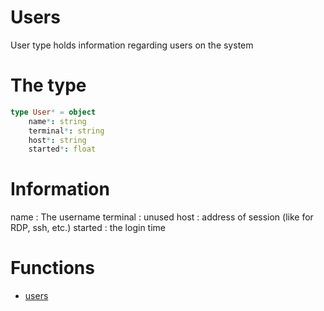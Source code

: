 # Users

User type holds information regarding users on the system

# The type
```nim
type User* = object
    name*: string
    terminal*: string
    host*: string
    started*: float
```

# Information

name        : The username
terminal    : unused
host        : address of session (like for RDP, ssh, etc.)
started     : the login time

# Functions

- [users](../functions/users.md)